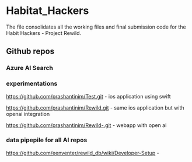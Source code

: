 # Habitat_Hackers
The file consolidates all the working files and final submission code for the Habit Hackers - Project Rewild.






## Github repos
### Azure AI Search



### experimentations
https://github.com/prashantinim/Test.git - ios application using swift 

https://github.com/prashantinim/Rewild.git - same ios application but with openai integration 

https://github.com/prashantinim/Rewild-.git - webapp with open ai

### data pipepile for all AI repos
https://github.com/eenventer/rewild_db/wiki/Developer-Setup   - 
